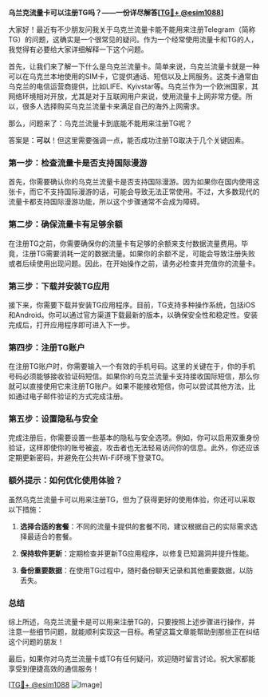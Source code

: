 **乌兰克流量卡可以注册TG吗？——一份详尽解答[[TG💪+ @esim1088](https://t.me/s/esim1088)]**

大家好！最近有不少朋友问我关于乌克兰流量卡能不能用来注册Telegram（简称TG）的问题，这确实是一个很常见的疑问。作为一个经常使用流量卡和TG的人，我觉得有必要给大家详细解释一下这个问题。

首先，让我们来了解一下什么是乌克兰流量卡。简单来说，乌克兰流量卡就是一种可以在乌克兰本地使用的SIM卡，它提供通话、短信以及上网服务。这类卡通常由乌克兰的电信运营商提供，比如LIFE、Kyivstar等。乌克兰作为一个欧洲国家，其网络环境相对开放，尤其是对于互联网用户来说，使用流量卡上网非常方便。所以，很多人选择购买乌克兰流量卡来满足自己的海外上网需求。

那么，问题来了：乌克兰流量卡到底能不能用来注册TG呢？

答案是：**可以**！但这里需要强调一点，能否成功注册TG取决于几个关键因素。

### 第一步：检查流量卡是否支持国际漫游

首先，你需要确认你的乌克兰流量卡是否支持国际漫游。因为如果你在国内使用这张卡，而它不支持国际漫游的话，可能会导致无法正常使用。不过，大多数现代的流量卡都支持国际漫游功能，所以这个步骤通常不会成为障碍。

### 第二步：确保流量卡有足够余额

在注册TG之前，你需要确保你的流量卡有足够的余额来支付数据流量费用。毕竟，注册TG需要消耗一定的数据流量。如果你的余额不足，可能会导致注册失败或者后续使用出现问题。因此，在开始操作之前，请务必检查并充值你的流量卡。

### 第三步：下载并安装TG应用

接下来，你需要下载并安装TG应用程序。目前，TG支持多种操作系统，包括iOS和Android。你可以通过官方渠道下载最新的版本，以确保安全性和稳定性。安装完成后，打开应用程序即可进入下一步。

### 第四步：注册TG账户

在注册TG账户时，你需要输入一个有效的手机号码。这里的关键在于，你的手机号码必须能够接收验证码短信。如果你的乌克兰流量卡支持接收国际短信，那么你就可以直接使用它来注册TG账户。如果不能接收短信，你可以尝试其他方法，比如通过电子邮件验证的方式完成注册。

### 第五步：设置隐私与安全

完成注册后，你需要设置一些基本的隐私与安全选项。例如，你可以启用双重身份验证，这样即使你的账号被盗，攻击者也无法轻易访问你的信息。此外，你还应该定期更新密码，并避免在公共Wi-Fi环境下登录TG。

### 额外提示：如何优化使用体验？

虽然乌克兰流量卡可以用来注册TG，但为了获得更好的使用体验，你还可以采取以下措施：

1. **选择合适的套餐**：不同的流量卡提供的套餐不同，建议根据自己的实际需求选择最适合的套餐。
   
2. **保持软件更新**：定期检查并更新TG应用程序，以修复已知漏洞并提升性能。
   
3. **备份重要数据**：在使用TG过程中，随时备份聊天记录和其他重要数据，以防丢失。

### 总结

综上所述，乌克兰流量卡是可以用来注册TG的，只要按照上述步骤进行操作，并注意一些细节问题，就能顺利实现这一目标。希望这篇文章能帮助到那些正在纠结这个问题的朋友！

最后，如果你对乌克兰流量卡或TG有任何疑问，欢迎随时留言讨论。祝大家都能享受到便捷高效的通信服务！

[[TG💪+ @esim1088](https://t.me/s/esim1088) ![Image](https://i.postimg.cc/4NQfJmqS/Snipaste-2025-05-13-00-14-12.png)]